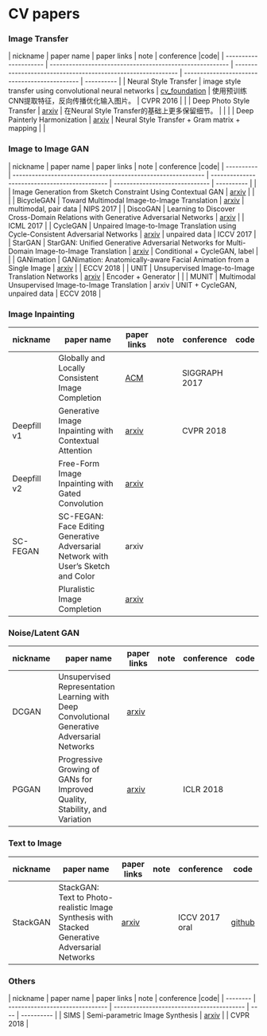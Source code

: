 # CV papers



### Image Transfer

| nickname              | paper name                                               | paper links                                                  | note                                          | conference |code|
| --------------------- | -------------------------------------------------------- | ------------------------------------------------------------ | --------------------------------------------- | ---------- |
| Neural Style Transfer | image style transfer using convolutional neural networks | [cv_foundation](https://www.cv-foundation.org/openaccess/content_cvpr_2016/papers/Gatys_Image_Style_Transfer_CVPR_2016_paper.pdf) | 使用预训练CNN提取特征，反向传播优化输入图片。 | CVPR 2016  |
|                       | Deep Photo Style Transfer                                | [arxiv](https://arxiv.org/abs/1703.07511)                    | 在Neural Style Transfer的基础上更多保留细节。 |            |
|                       | Deep Painterly Harmonization                             | [arxiv](https://arxiv.org/abs/1804.03189)                    | Neural Style Transfer + Gram matrix + mapping |            |



### Image to Image GAN

| nickname   | paper name                                                   | paper links                                   | note                           | conference |code|
| ---------- | ------------------------------------------------------------ | --------------------------------------------- | ------------------------------ | ---------- |
|            | Image Generation from Sketch Constraint Using Contextual GAN | [arxiv](https://arxiv.org/pdf/1711.08972.pdf) |                                |            |
| BicycleGAN | Toward Multimodal Image-to-Image Translation                 | [arxiv](https://arxiv.org/pdf/1711.11586.pdf) | multimodal, pair data          | NIPS 2017  |
| DiscoGAN   | Learning to Discover Cross-Domain Relations with Generative Adversarial Networks | [arxiv](https://arxiv.org/abs/1703.05192)     |                                | ICML 2017  |
| CycleGAN   | Unpaired Image-to-Image Translation using Cycle-Consistent Adversarial Networks | [arxiv](https://arxiv.org/pdf/1703.10593.pdf) | unpaired data                  | ICCV 2017  |
| StarGAN    | StarGAN: Unified Generative Adversarial Networks for Multi-Domain Image-to-Image Translation | [arxiv](https://arxiv.org/pdf/1711.09020.pdf) | Conditional + CycleGAN, label  |            |
| GANimation | GANimation: Anatomically-aware Facial Animation from a Single Image | [arxiv](https://arxiv.org/abs/1807.09251)     |                                | ECCV 2018  |
| UNIT       | Unsupervised Image-to-Image Translation Networks             | [arxiv](https://arxiv.org/pdf/1703.00848.pdf) | Encoder + Generator            |            |
| MUNIT      | Multimodal Unsupervised Image-to-Image Translation           | arxiv                                         | UNIT + CycleGAN, unpaired data | ECCV 2018  |



### Image Inpainting

| nickname    | paper name                                            | paper links                                   | note | conference |code|
| ----------- | ----------------------------------------------------- | --------------------------------------------- | ---- | ----------- | ----------- |
|  | Globally and Locally Consistent Image Completion | [ACM](https://dl.acm.org/citation.cfm?id=3073659) |  | SIGGRAPH 2017 ||
| Deepfill v1 | Generative Image Inpainting with Contextual Attention | [arxiv](https://arxiv.org/pdf/1801.07892.pdf) |      |CVPR 2018||
| Deepfill v2 | Free-Form Image Inpainting with Gated Convolution | [arxiv](https://arxiv.org/pdf/1806.03589.pdf) | |||
| SC-FEGAN | SC-FEGAN: Face Editing Generative Adversarial Network with User’s Sketch and Color | arxiv | |||
|  | Pluralistic Image Completion | [arxiv](https://arxiv.org/abs/1903.04227) | |||



### Noise/Latent GAN
| nickname | paper name                                                   | paper links                                   | note | conference |code|
| -------- | ------------------------------------------------------------ | --------------------------------------------- | ---- | ---------- | ---------- |
| DCGAN    | Unsupervised Representation Learning with Deep Convolutional Generative Adversarial Networks | [arxiv](https://arxiv.org/pdf/1511.06434.pdf) |      |            ||
| PGGAN    | Progressive Growing of GANs for Improved Quality, Stability, and Variation | [arxiv](<https://arxiv.org/abs/1710.10196>)   |      | ICLR 2018  ||



### Text to Image

| nickname | paper name                                                   | paper links                                   | note | conference |code|
| -------- | ------------------------------------------------------------ | --------------------------------------------- | ---- | ---------- | ---------- |
| StackGAN | StackGAN: Text to Photo-realistic Image Synthesis with Stacked Generative Adversarial Networks | [arxiv](https://arxiv.org/abs/1612.03242)     |      | ICCV 2017 oral |[github](https://github.com/hanzhanggit/StackGAN)|



### Others

| nickname | paper name                      | paper links                               | note | conference |code|
| -------- | ------------------------------- | ----------------------------------------- | ---- | ---------- |
| SIMS     | Semi-parametric Image Synthesis | [arxiv](https://arxiv.org/abs/1804.10992) |      | CVPR 2018  |

